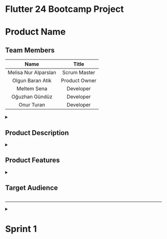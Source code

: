 # Flutter 24 Bootcamp Project


# Product Name

## Team Members 

| Name   |Title  |
|:-------:| :-----:|
| Melisa Nur Alparslan  | Scrum Master     |
| Olgun Baran Atik   | Product Owner    |
| Meltem Sena      | Developer  |
| Oğuzhan Gündüz    | Developer  |
| Onur Turan     | Developer  |


<details>
  <summary><h2>Product Description</h2></summary>


</details>

<details>
  <summary><h2>Product Features</h2></summary>


</details>

<details>
  <summary><h2>Target Audience</h2></summary>


</details>

---
<details>
  <summary><h1>Sprint 1</h1></summary>

  <details>
    <summary><h2>App Screenshots</h2></summary>
   
  </details>

  <details>
    <summary><h2>App Map</h2></summary>

   
  </details>

  <details>
    <summary><h2>Project Management</h2></summary>

   
  </details>

  <details>
    <summary><h2>Burndown Chart</h2></summary>

    
  </details>



- **Sprint Notes:**
  * It has been decided to use Figma for UI designs.
 
- **Expected point completion within Sprint:**
  * 300 Point

- **Point Completion Logic:**
  

- **Daily Scrum:**

- **Product Backlog URL**

- **Sprint Review**

- **Sprint Review Participants:**

- **Sprint Retrospective:**








</details>

